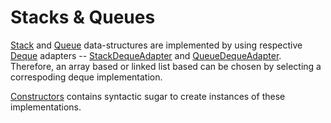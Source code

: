 # Stacks & Queues #

[Stack](Stack.kt) and [Queue](Queue.kt) data-structures are implemented
by using respective [Deque](../alg02deques/Deque.kt) adapters --
[StackDequeAdapter](StackDequeAdapter.kt) and [QueueDequeAdapter](QueueDequeAdapter.kt).
Therefore, an array based or linked list based can be chosen by selecting a correspoding
deque implementation.

[Constructors](constructors.kt) contains syntactic sugar to create instances
of these implementations.